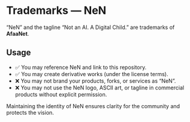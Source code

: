 # Trademarks — NeN

“NeN” and the tagline “Not an AI. A Digital Child.” are trademarks of **AfaaNet**.

## Usage
- ✅ You may reference NeN and link to this repository.
- ✅ You may create derivative works (under the license terms).
- ❌ You may not brand your products, forks, or services as “NeN”.
- ❌ You may not use the NeN logo, ASCII art, or tagline in commercial products 
  without explicit permission.

Maintaining the identity of NeN ensures clarity for the community and protects the vision.
